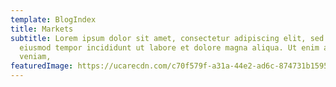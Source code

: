 ```yaml
---
template: BlogIndex
title: Markets
subtitle: Lorem ipsum dolor sit amet, consectetur adipiscing elit, sed do
  eiusmod tempor incididunt ut labore et dolore magna aliqua. Ut enim ad minim
  veniam,
featuredImage: https://ucarecdn.com/c70f579f-a31a-44e2-ad6c-874731b15951/
---
```

